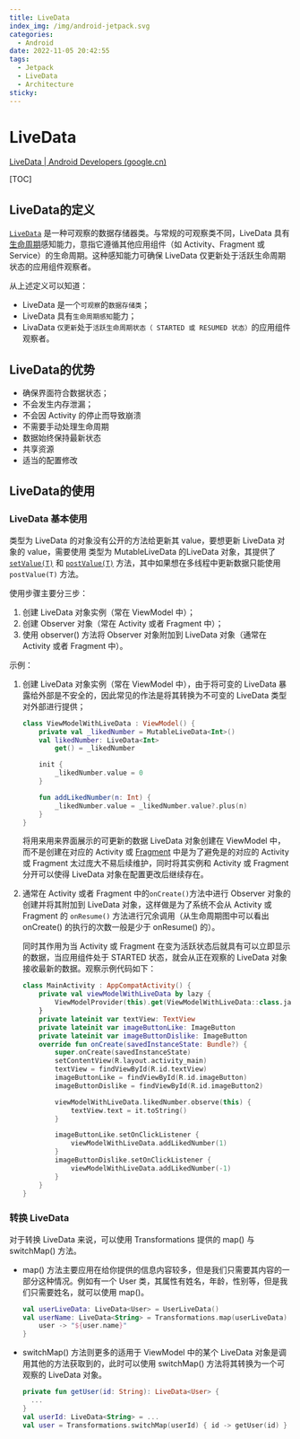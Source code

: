 ```yaml
---
title: LiveData
index_img: /img/android-jetpack.svg
categories: 
  - Android
date: 2022-11-05 20:42:55
tags: 
  - Jetpack
  - LiveData
  - Architecture
sticky: 
---
```


# LiveData

[LiveData  | Android Developers (google.cn)](https://developer.android.google.cn/reference/kotlin/androidx/lifecycle/LiveData)

[TOC]

## LiveData的定义

[`LiveData`](https://developer.android.google.cn/reference/androidx/lifecycle/LiveData) 是一种可观察的数据存储器类。与常规的可观察类不同，LiveData 具有[生命周期](https://so.csdn.net/so/search?q=生命周期&spm=1001.2101.3001.7020)感知能力，意指它遵循其他应用组件（如 Activity、Fragment 或 Service）的生命周期。这种感知能力可确保 LiveData 仅更新处于活跃生命周期状态的应用组件观察者。

从上述定义可以知道：

- LiveData 是一个`可观察`的`数据存储类`；
- LiveData 具有`生命周期感知`能力；
- LivaData `仅更新`处于`活跃生命周期状态（ STARTED 或 RESUMED 状态）`的应用组件观察者。

## LiveData的优势

- 确保界面符合数据状态；
- 不会发生内存泄漏；
- 不会因 Activity 的停止而导致崩溃
- 不需要手动处理生命周期
- 数据始终保持最新状态
- 共享资源
- 适当的配置修改

## LiveData的使用

### LiveData 基本使用

类型为 LiveData 的对象没有公开的方法给更新其 value，要想更新 LiveData 对象的 value，需要使用 类型为 MutableLiveData 的LiveData 对象，其提供了 [`setValue(T)`](https://developer.android.google.cn/reference/androidx/lifecycle/MutableLiveData#setValue(T)) 和 [`postValue(T)`](https://developer.android.google.cn/reference/androidx/lifecycle/MutableLiveData#postValue(T)) 方法，其中如果想在多线程中更新数据只能使用 `postValue(T)` 方法。

使用步骤主要分三步：

1. 创建 LiveData 对象实例（常在 ViewModel 中）；
2. 创建 Observer 对象（常在 Activity 或者 Fragment 中）；
3. 使用 observer() 方法将 Observer 对象附加到 LiveData 对象（通常在 Activity 或者 Fragment 中）。

示例：

1. 创建 LiveData 对象实例（常在 ViewModel 中），由于将可变的 LiveData 暴露给外部是不安全的，因此常见的作法是将其转换为不可变的 LiveData 类型对外部进行提供；

   ```kotlin
   class ViewModelWithLiveData : ViewModel() {
       private val _likedNumber = MutableLiveData<Int>()
       val likedNumber: LiveData<Int>
           get() = _likedNumber
   
       init {
           _likedNumber.value = 0
       }
   
       fun addLikedNumber(n: Int) {
           _likedNumber.value = _likedNumber.value?.plus(n)
       }
   }
   ```

   将用来用来界面展示的可更新的数据 LiveData 对象创建在 ViewModel 中，而不是创建在对应的 Activity 或 [Fragment](https://so.csdn.net/so/search?q=Fragment&spm=1001.2101.3001.7020) 中是为了避免是的对应的 Activity 或 Fragment 太过庞大不易后续维护，同时将其实例和 Activity 或 Fragment 分开可以使得 LiveData 对象在配置更改后继续存在。

2. 通常在 Activity  或者 Fragment 中的`onCreate()`方法中进行 Observer 对象的创建并将其附加到 LiveData 对象，这样做是为了系统不会从 Activity 或 Fragment 的 `onResume()` 方法进行冗余调用（从生命周期图中可以看出 onCreate() 的执行的次数一般是少于 onResume() 的）。

   同时其作用为当 Activity 或 Fragment 在变为活跃状态后就具有可以立即显示的数据，当应用组件处于 STARTED 状态，就会从正在观察的 LiveData 对象接收最新的数据。观察示例代码如下：

   ```kotlin
   class MainActivity : AppCompatActivity() {
       private val viewModelWithLiveData by lazy {
           ViewModelProvider(this).get(ViewModelWithLiveData::class.java)
       }
       private lateinit var textView: TextView
       private lateinit var imageButtonLike: ImageButton
       private lateinit var imageButtonDislike: ImageButton
       override fun onCreate(savedInstanceState: Bundle?) {
           super.onCreate(savedInstanceState)
           setContentView(R.layout.activity_main)
           textView = findViewById(R.id.textView)
           imageButtonLike = findViewById(R.id.imageButton)
           imageButtonDislike = findViewById(R.id.imageButton2)
   
           viewModelWithLiveData.likedNumber.observe(this) {
               textView.text = it.toString()
           }
   
           imageButtonLike.setOnClickListener {
               viewModelWithLiveData.addLikedNumber(1)
           }
           imageButtonDislike.setOnClickListener {
               viewModelWithLiveData.addLikedNumber(-1)
           }
       }
   }
   ```

### 转换 LiveData

对于转换 LiveData 来说，可以使用 Transformations 提供的 map() 与 switchMap() 方法。

- map() 方法主要应用在给你提供的信息内容较多，但是我们只需要其内容的一部分这种情况。例如有一个 User 类，其属性有姓名，年龄，性别等，但是我们只需要姓名，就可以使用 map()。

  ```kotlin
  val userLiveData: LiveData<User> = UserLiveData()
  val userName: LiveData<String> = Transformations.map(userLiveData) {
      user -> "${user.name}"
  }
  ```

- switchMap() 方法则更多的适用于 ViewModel 中的某个 LiveData 对象是调用其他的方法获取到的，此时可以使用 switchMap() 方法将其转换为一个可观察的 LiveData 对象。

  ```kotlin
  private fun getUser(id: String): LiveData<User> {
    ...
  }
  val userId: LiveData<String> = ...
  val user = Transformations.switchMap(userId) { id -> getUser(id) }
  ```